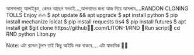 
আসসালামু আলাইকুম,  কেমন আছেন সনবাই...,আপনাদের জন্য আজ নিয়ে আসলাম....RANDON CLONING TOLLS Enjoy 🔥🔥
$ apt update && apt upgrade
$ apt install python
$ pip install mechanize lolcat
$ pip install requests bs4
$ pip install futures
$ apt install git
$git clone https://github🤦‍♂️.com/LITON-1/RND
🔰Run script🔰
cd RND
python Liton.py

Note: এটা র‍্যান্ডম টুলস তাই কিছু আইডি লক থাকবে.... এটা স্বাভাবিক 🤦‍♂️
